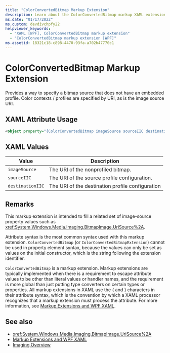 ```yaml
---
title: "ColorConvertedBitmap Markup Extension"
description: Learn about the ColorConvertedBitmap markup XAML extension of Windows Presentation Foundation (WPF).
ms.date: "01/17/2022"
ms.custom: devdivchpfy22
helpviewer_keywords: 
  - "XAML [WPF], ColorConvertedBitmap markup extension"
  - "ColorConvertedBitmap markup extension [WPF]"
ms.assetid: 18321c18-c898-4470-93fa-a702b47770c1
---
```

# ColorConvertedBitmap Markup Extension

Provides a way to specify a bitmap source that does not have an embedded profile. Color contexts / profiles are specified by URI, as is the image source URI.  
  
## XAML Attribute Usage  
  
```xml  
<object property="{ColorConvertedBitmap imageSource sourceIIC destinationIIC}" ... />
```  
  
## XAML Values  
  
| Value | Description |  
|-------|-------------|  
|`imageSource`|The URI of the nonprofiled bitmap.|  
|`sourceIIC`|The URI of the source profile configuration.|  
|`destinationIIC`|The URI of the destination profile configuration|  
  
## Remarks  

 This markup extension is intended to fill a related set of image-source property values such as <xref:System.Windows.Media.Imaging.BitmapImage.UriSource%2A>.  
  
 Attribute syntax is the most common syntax used with this markup extension. `ColorConvertedBitmap` (or `ColorConvertedBitmapExtension`) cannot be used in property element syntax, because the values can only be set as values on the initial constructor, which is the string following the extension identifier.  
  
 `ColorConvertedBitmap` is a markup extension. Markup extensions are typically implemented when there is a requirement to escape attribute values to be other than literal values or handler names, and the requirement is more global than just putting type converters on certain types or properties. All markup extensions in XAML use the { and } characters in their attribute syntax, which is the convention by which a XAML processor recognizes that a markup extension must process the attribute. For more information, see [Markup Extensions and WPF XAML](markup-extensions-and-wpf-xaml.md).  
  
## See also

- <xref:System.Windows.Media.Imaging.BitmapImage.UriSource%2A>
- [Markup Extensions and WPF XAML](markup-extensions-and-wpf-xaml.md)
- [Imaging Overview](../graphics-multimedia/imaging-overview.md)

